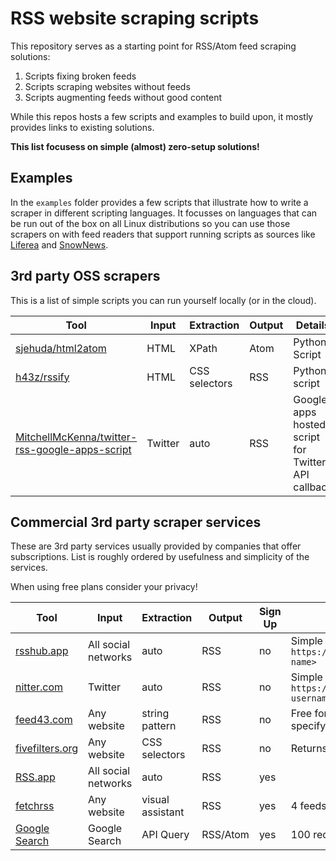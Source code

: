 # RSS website scraping scripts

This repository serves as a starting point for RSS/Atom feed scraping solutions:

1. Scripts fixing broken feeds
2. Scripts scraping websites without feeds
3. Scripts augmenting feeds without good content

While this repos hosts a few scripts and examples to build upon, it mostly provides links to existing solutions.

**This list focusess on simple (almost) zero-setup solutions!**

## Examples

In the `examples` folder provides a few scripts that illustrate how to write a scraper in different scripting languages. It focusses on languages that can be run out of the box on all Linux distributions so you can use those scrapers on with feed readers that support running scripts as sources like [Liferea](https://github.com/lwindolf/liferea) and [SnowNews](https://github.com/msharov/snownews).

## 3rd party OSS scrapers

This is a list of simple scripts you can run yourself locally (or in the cloud).

| Tool              | Input | Extraction | Output  | Details                                            |
|-------------------|-------|------------|---------|----------------------------------------------------|
| [sjehuda/html2atom](https://github.com/sjehuda/html2atom) | HTML | XPath | Atom | Python Script |
| [h43z/rssify](https://github.com/h43z/rssify) | HTML | CSS selectors | RSS | Python script |
| [MitchellMcKenna/twitter-rss-google-apps-script](https://github.com/MitchellMcKenna/twitter-rss-google-apps-script) | Twitter | auto | RSS | Google apps hosted script for Twitter API callback |

## Commercial 3rd party scraper services

These are 3rd party services usually provided by companies that offer subscriptions. List is roughly ordered by usefulness and simplicity of the services.

When using free plans consider your privacy!

| Tool              | Input | Extraction | Output | Sign Up | Details                                            |
|-------------------|-------|------------|--------|---------|----------------------------------------------------|
| [rsshub.app](https://rsshub.app) | All social networks | auto | RSS | no | Simple link syntax e.g. `https://rsshub.app/<service>/user/<user name>` |
| [nitter.com](https://nitter.com) | Twitter | auto | RSS | no | Simple link syntax `https://nitter.net/<twitter username>/rss` |
| [feed43.com](https://feed43.com) | Any website | string pattern | RSS | no | Free for non-commercial use. Allows to specify patterns to extract |
| [fivefilters.org](http://createfeed.fivefilters.org/index.php) | Any website | CSS selectors | RSS | no | Returns only 5 most recent items per feed |
| [RSS.app](https://rss.app) | All social networks | auto | RSS | yes | | 
| [fetchrss](http://fetchrss.com/) | Any website | visual assistant | RSS | yes | 4 feeds are free |
| [Google Search](https://www.labnol.org/internet/rss-feeds-for-google-searches/19944/) | Google Search | API Query | RSS/Atom | yes | 100 requests per day, API key necessary |

